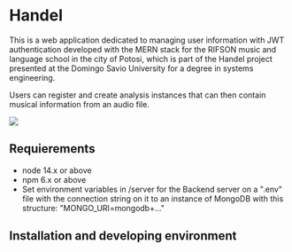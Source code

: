 # Handel

This is a web application dedicated to managing user information with JWT authentication developed with the MERN stack for the RIFSON music and language school in the city of Potosi, which is part of the Handel project presented at the Domingo Savio University for a degree in systems engineering.

Users can register and create analysis instances that can then contain musical information from an audio file.

![](/Images/Logo.png)

## Requierements

- node 14.x or above
- npm 6.x or above
- Set environment variables in /server for the Backend server on a ".env" file with the connection string on it to an instance of MongoDB  with this structure: "MONGO_URI=mongodb+..."

## Installation and developing environment
